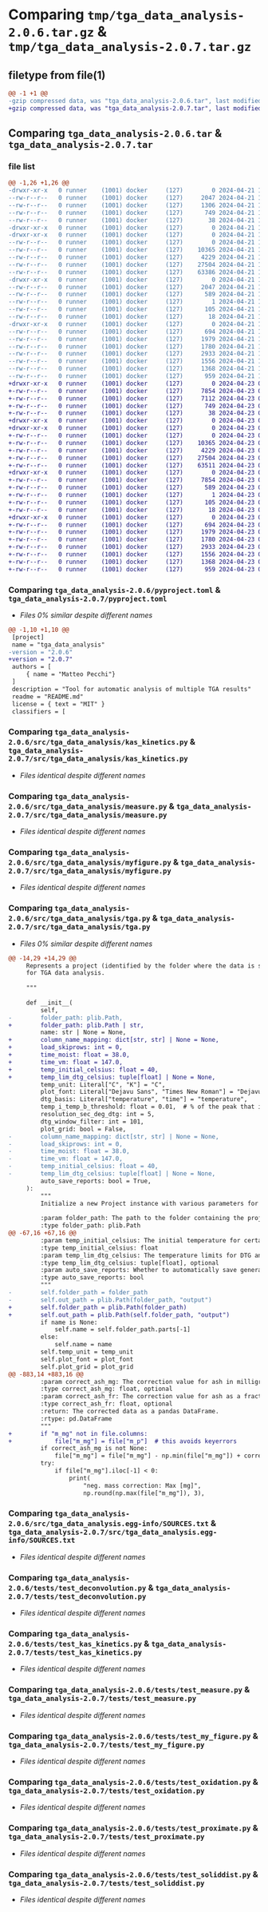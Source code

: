 # Comparing `tmp/tga_data_analysis-2.0.6.tar.gz` & `tmp/tga_data_analysis-2.0.7.tar.gz`

## filetype from file(1)

```diff
@@ -1 +1 @@
-gzip compressed data, was "tga_data_analysis-2.0.6.tar", last modified: Sun Apr 21 12:01:14 2024, max compression
+gzip compressed data, was "tga_data_analysis-2.0.7.tar", last modified: Tue Apr 23 03:26:38 2024, max compression
```

## Comparing `tga_data_analysis-2.0.6.tar` & `tga_data_analysis-2.0.7.tar`

### file list

```diff
@@ -1,26 +1,26 @@
-drwxr-xr-x   0 runner    (1001) docker     (127)        0 2024-04-21 12:01:14.031941 tga_data_analysis-2.0.6/
--rw-r--r--   0 runner    (1001) docker     (127)     2047 2024-04-21 12:01:14.031941 tga_data_analysis-2.0.6/PKG-INFO
--rw-r--r--   0 runner    (1001) docker     (127)     1306 2024-04-21 12:01:07.000000 tga_data_analysis-2.0.6/README.md
--rw-r--r--   0 runner    (1001) docker     (127)      749 2024-04-21 12:01:07.000000 tga_data_analysis-2.0.6/pyproject.toml
--rw-r--r--   0 runner    (1001) docker     (127)       38 2024-04-21 12:01:14.031941 tga_data_analysis-2.0.6/setup.cfg
-drwxr-xr-x   0 runner    (1001) docker     (127)        0 2024-04-21 12:01:14.027941 tga_data_analysis-2.0.6/src/
-drwxr-xr-x   0 runner    (1001) docker     (127)        0 2024-04-21 12:01:14.027941 tga_data_analysis-2.0.6/src/tga_data_analysis/
--rw-r--r--   0 runner    (1001) docker     (127)        0 2024-04-21 12:01:07.000000 tga_data_analysis-2.0.6/src/tga_data_analysis/__init__.py
--rw-r--r--   0 runner    (1001) docker     (127)    10365 2024-04-21 12:01:07.000000 tga_data_analysis-2.0.6/src/tga_data_analysis/kas_kinetics.py
--rw-r--r--   0 runner    (1001) docker     (127)     4229 2024-04-21 12:01:07.000000 tga_data_analysis-2.0.6/src/tga_data_analysis/measure.py
--rw-r--r--   0 runner    (1001) docker     (127)    27504 2024-04-21 12:01:07.000000 tga_data_analysis-2.0.6/src/tga_data_analysis/myfigure.py
--rw-r--r--   0 runner    (1001) docker     (127)    63386 2024-04-21 12:01:07.000000 tga_data_analysis-2.0.6/src/tga_data_analysis/tga.py
-drwxr-xr-x   0 runner    (1001) docker     (127)        0 2024-04-21 12:01:14.031941 tga_data_analysis-2.0.6/src/tga_data_analysis.egg-info/
--rw-r--r--   0 runner    (1001) docker     (127)     2047 2024-04-21 12:01:14.000000 tga_data_analysis-2.0.6/src/tga_data_analysis.egg-info/PKG-INFO
--rw-r--r--   0 runner    (1001) docker     (127)      589 2024-04-21 12:01:14.000000 tga_data_analysis-2.0.6/src/tga_data_analysis.egg-info/SOURCES.txt
--rw-r--r--   0 runner    (1001) docker     (127)        1 2024-04-21 12:01:14.000000 tga_data_analysis-2.0.6/src/tga_data_analysis.egg-info/dependency_links.txt
--rw-r--r--   0 runner    (1001) docker     (127)      105 2024-04-21 12:01:14.000000 tga_data_analysis-2.0.6/src/tga_data_analysis.egg-info/requires.txt
--rw-r--r--   0 runner    (1001) docker     (127)       18 2024-04-21 12:01:14.000000 tga_data_analysis-2.0.6/src/tga_data_analysis.egg-info/top_level.txt
-drwxr-xr-x   0 runner    (1001) docker     (127)        0 2024-04-21 12:01:14.031941 tga_data_analysis-2.0.6/tests/
--rw-r--r--   0 runner    (1001) docker     (127)      694 2024-04-21 12:01:07.000000 tga_data_analysis-2.0.6/tests/test_deconvolution.py
--rw-r--r--   0 runner    (1001) docker     (127)     1979 2024-04-21 12:01:07.000000 tga_data_analysis-2.0.6/tests/test_kas_kinetics.py
--rw-r--r--   0 runner    (1001) docker     (127)     1780 2024-04-21 12:01:07.000000 tga_data_analysis-2.0.6/tests/test_measure.py
--rw-r--r--   0 runner    (1001) docker     (127)     2933 2024-04-21 12:01:07.000000 tga_data_analysis-2.0.6/tests/test_my_figure.py
--rw-r--r--   0 runner    (1001) docker     (127)     1556 2024-04-21 12:01:07.000000 tga_data_analysis-2.0.6/tests/test_oxidation.py
--rw-r--r--   0 runner    (1001) docker     (127)     1368 2024-04-21 12:01:07.000000 tga_data_analysis-2.0.6/tests/test_proximate.py
--rw-r--r--   0 runner    (1001) docker     (127)      959 2024-04-21 12:01:07.000000 tga_data_analysis-2.0.6/tests/test_soliddist.py
+drwxr-xr-x   0 runner    (1001) docker     (127)        0 2024-04-23 03:26:38.788982 tga_data_analysis-2.0.7/
+-rw-r--r--   0 runner    (1001) docker     (127)     7854 2024-04-23 03:26:38.788982 tga_data_analysis-2.0.7/PKG-INFO
+-rw-r--r--   0 runner    (1001) docker     (127)     7112 2024-04-23 03:26:32.000000 tga_data_analysis-2.0.7/README.md
+-rw-r--r--   0 runner    (1001) docker     (127)      749 2024-04-23 03:26:33.000000 tga_data_analysis-2.0.7/pyproject.toml
+-rw-r--r--   0 runner    (1001) docker     (127)       38 2024-04-23 03:26:38.788982 tga_data_analysis-2.0.7/setup.cfg
+drwxr-xr-x   0 runner    (1001) docker     (127)        0 2024-04-23 03:26:38.784983 tga_data_analysis-2.0.7/src/
+drwxr-xr-x   0 runner    (1001) docker     (127)        0 2024-04-23 03:26:38.788982 tga_data_analysis-2.0.7/src/tga_data_analysis/
+-rw-r--r--   0 runner    (1001) docker     (127)        0 2024-04-23 03:26:33.000000 tga_data_analysis-2.0.7/src/tga_data_analysis/__init__.py
+-rw-r--r--   0 runner    (1001) docker     (127)    10365 2024-04-23 03:26:33.000000 tga_data_analysis-2.0.7/src/tga_data_analysis/kas_kinetics.py
+-rw-r--r--   0 runner    (1001) docker     (127)     4229 2024-04-23 03:26:33.000000 tga_data_analysis-2.0.7/src/tga_data_analysis/measure.py
+-rw-r--r--   0 runner    (1001) docker     (127)    27504 2024-04-23 03:26:33.000000 tga_data_analysis-2.0.7/src/tga_data_analysis/myfigure.py
+-rw-r--r--   0 runner    (1001) docker     (127)    63511 2024-04-23 03:26:33.000000 tga_data_analysis-2.0.7/src/tga_data_analysis/tga.py
+drwxr-xr-x   0 runner    (1001) docker     (127)        0 2024-04-23 03:26:38.788982 tga_data_analysis-2.0.7/src/tga_data_analysis.egg-info/
+-rw-r--r--   0 runner    (1001) docker     (127)     7854 2024-04-23 03:26:38.000000 tga_data_analysis-2.0.7/src/tga_data_analysis.egg-info/PKG-INFO
+-rw-r--r--   0 runner    (1001) docker     (127)      589 2024-04-23 03:26:38.000000 tga_data_analysis-2.0.7/src/tga_data_analysis.egg-info/SOURCES.txt
+-rw-r--r--   0 runner    (1001) docker     (127)        1 2024-04-23 03:26:38.000000 tga_data_analysis-2.0.7/src/tga_data_analysis.egg-info/dependency_links.txt
+-rw-r--r--   0 runner    (1001) docker     (127)      105 2024-04-23 03:26:38.000000 tga_data_analysis-2.0.7/src/tga_data_analysis.egg-info/requires.txt
+-rw-r--r--   0 runner    (1001) docker     (127)       18 2024-04-23 03:26:38.000000 tga_data_analysis-2.0.7/src/tga_data_analysis.egg-info/top_level.txt
+drwxr-xr-x   0 runner    (1001) docker     (127)        0 2024-04-23 03:26:38.788982 tga_data_analysis-2.0.7/tests/
+-rw-r--r--   0 runner    (1001) docker     (127)      694 2024-04-23 03:26:33.000000 tga_data_analysis-2.0.7/tests/test_deconvolution.py
+-rw-r--r--   0 runner    (1001) docker     (127)     1979 2024-04-23 03:26:33.000000 tga_data_analysis-2.0.7/tests/test_kas_kinetics.py
+-rw-r--r--   0 runner    (1001) docker     (127)     1780 2024-04-23 03:26:33.000000 tga_data_analysis-2.0.7/tests/test_measure.py
+-rw-r--r--   0 runner    (1001) docker     (127)     2933 2024-04-23 03:26:33.000000 tga_data_analysis-2.0.7/tests/test_my_figure.py
+-rw-r--r--   0 runner    (1001) docker     (127)     1556 2024-04-23 03:26:33.000000 tga_data_analysis-2.0.7/tests/test_oxidation.py
+-rw-r--r--   0 runner    (1001) docker     (127)     1368 2024-04-23 03:26:33.000000 tga_data_analysis-2.0.7/tests/test_proximate.py
+-rw-r--r--   0 runner    (1001) docker     (127)      959 2024-04-23 03:26:33.000000 tga_data_analysis-2.0.7/tests/test_soliddist.py
```

### Comparing `tga_data_analysis-2.0.6/pyproject.toml` & `tga_data_analysis-2.0.7/pyproject.toml`

 * *Files 0% similar despite different names*

```diff
@@ -1,10 +1,10 @@
 [project]
 name = "tga_data_analysis"
-version = "2.0.6"
+version = "2.0.7"
 authors = [
     { name = "Matteo Pecchi"}
 ]
 description = "Tool for automatic analysis of multiple TGA results"
 readme = "README.md"
 license = { text = "MIT" }
 classifiers = [
```

### Comparing `tga_data_analysis-2.0.6/src/tga_data_analysis/kas_kinetics.py` & `tga_data_analysis-2.0.7/src/tga_data_analysis/kas_kinetics.py`

 * *Files identical despite different names*

### Comparing `tga_data_analysis-2.0.6/src/tga_data_analysis/measure.py` & `tga_data_analysis-2.0.7/src/tga_data_analysis/measure.py`

 * *Files identical despite different names*

### Comparing `tga_data_analysis-2.0.6/src/tga_data_analysis/myfigure.py` & `tga_data_analysis-2.0.7/src/tga_data_analysis/myfigure.py`

 * *Files identical despite different names*

### Comparing `tga_data_analysis-2.0.6/src/tga_data_analysis/tga.py` & `tga_data_analysis-2.0.7/src/tga_data_analysis/tga.py`

 * *Files 0% similar despite different names*

```diff
@@ -14,29 +14,29 @@
     Represents a project (identified by the folder where the data is stored)
     for TGA data analysis.
 
     """
 
     def __init__(
         self,
-        folder_path: plib.Path,
+        folder_path: plib.Path | str,
         name: str | None = None,
+        column_name_mapping: dict[str, str] | None = None,
+        load_skiprows: int = 0,
+        time_moist: float = 38.0,
+        time_vm: float = 147.0,
+        temp_initial_celsius: float = 40,
+        temp_lim_dtg_celsius: tuple[float] | None = None,
         temp_unit: Literal["C", "K"] = "C",
         plot_font: Literal["Dejavu Sans", "Times New Roman"] = "Dejavu Sans",
         dtg_basis: Literal["temperature", "time"] = "temperature",
         temp_i_temp_b_threshold: float = 0.01,  # % of the peak that is used for Ti and Tb
         resolution_sec_deg_dtg: int = 5,
         dtg_window_filter: int = 101,
         plot_grid: bool = False,
-        column_name_mapping: dict[str, str] | None = None,
-        load_skiprows: int = 0,
-        time_moist: float = 38.0,
-        time_vm: float = 147.0,
-        temp_initial_celsius: float = 40,
-        temp_lim_dtg_celsius: tuple[float] | None = None,
         auto_save_reports: bool = True,
     ):
         """
         Initialize a new Project instance with various parameters for analysis.
 
         :param folder_path: The path to the folder containing the project data.
         :type folder_path: plib.Path
@@ -67,16 +67,16 @@
         :param temp_initial_celsius: The initial temperature for certain calculations, in Celsius.
         :type temp_initial_celsius: float
         :param temp_lim_dtg_celsius: The temperature limits for DTG analysis, in Celsius.
         :type temp_lim_dtg_celsius: tuple[float], optional
         :param auto_save_reports: Whether to automatically save generated reports.
         :type auto_save_reports: bool
         """
-        self.folder_path = folder_path
-        self.out_path = plib.Path(folder_path, "output")
+        self.folder_path = plib.Path(folder_path)
+        self.out_path = plib.Path(self.folder_path, "output")
         if name is None:
             self.name = self.folder_path.parts[-1]
         else:
             self.name = name
         self.temp_unit = temp_unit
         self.plot_font = plot_font
         self.plot_grid = plot_grid
@@ -883,14 +883,16 @@
         :param correct_ash_mg: The correction value for ash in milligrams. If None, no correction is applied.
         :type correct_ash_mg: float, optional
         :param correct_ash_fr: The correction value for ash as a fraction. If None, no correction is applied.
         :type correct_ash_fr: float, optional
         :return: The corrected data as a pandas DataFrame.
         :rtype: pd.DataFrame
         """
+        if "m_mg" not in file.columns:
+            file["m_mg"] = file["m_p"]  # this avoids keyerrors
         if correct_ash_mg is not None:
             file["m_mg"] = file["m_mg"] - np.min(file["m_mg"]) + correct_ash_mg
         try:
             if file["m_mg"].iloc[-1] < 0:
                 print(
                     "neg. mass correction: Max [mg]",
                     np.round(np.max(file["m_mg"]), 3),
```

### Comparing `tga_data_analysis-2.0.6/src/tga_data_analysis.egg-info/SOURCES.txt` & `tga_data_analysis-2.0.7/src/tga_data_analysis.egg-info/SOURCES.txt`

 * *Files identical despite different names*

### Comparing `tga_data_analysis-2.0.6/tests/test_deconvolution.py` & `tga_data_analysis-2.0.7/tests/test_deconvolution.py`

 * *Files identical despite different names*

### Comparing `tga_data_analysis-2.0.6/tests/test_kas_kinetics.py` & `tga_data_analysis-2.0.7/tests/test_kas_kinetics.py`

 * *Files identical despite different names*

### Comparing `tga_data_analysis-2.0.6/tests/test_measure.py` & `tga_data_analysis-2.0.7/tests/test_measure.py`

 * *Files identical despite different names*

### Comparing `tga_data_analysis-2.0.6/tests/test_my_figure.py` & `tga_data_analysis-2.0.7/tests/test_my_figure.py`

 * *Files identical despite different names*

### Comparing `tga_data_analysis-2.0.6/tests/test_oxidation.py` & `tga_data_analysis-2.0.7/tests/test_oxidation.py`

 * *Files identical despite different names*

### Comparing `tga_data_analysis-2.0.6/tests/test_proximate.py` & `tga_data_analysis-2.0.7/tests/test_proximate.py`

 * *Files identical despite different names*

### Comparing `tga_data_analysis-2.0.6/tests/test_soliddist.py` & `tga_data_analysis-2.0.7/tests/test_soliddist.py`

 * *Files identical despite different names*

